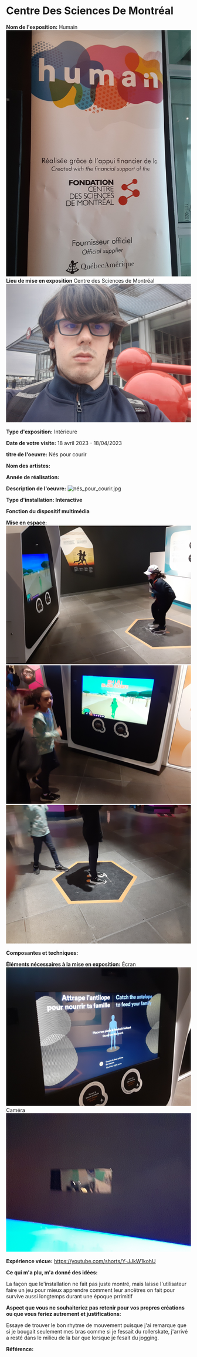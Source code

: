 # Centre Des Sciences De Montréal

**Nom de l'exposition:**
Humain
![human_expo.jpg](media/human_expo.jpg)
**Lieu de mise en exposition**
Centre des Sciences de Montréal
![entre_centre_science.jpg](media/entre_centre_science.jpg)

**Type d'exposition:**
Intérieure

**Date de votre visite:**
18 avril 2023 - 18/04/2023 

**titre de l'oeuvre:**
Nés pour courir

**Nom des artistes:**


**Année de réalisation:** 


**Description de l'oeuvre:**
![nés_pour_courir.jpg](media/nés_pour_courir.jpg)

**Type d'installation: Interactive**


**Fonction du dispositif multimédia**

**Mise en espace:**
![point_de_vue_gauche_courrir.jpg](media/point_de_vue_gauche_courrir.jpg)
![point_de_vue_droite_courir.jpg](media/point_de_vue_droite_courir.jpg)
![hexagone_courir.jpg](media/hexagone_courir.jpg)

**Composantes et techniques:**


**Éléments nécessaires à la mise en exposition:**
Écran
![ecran_courir.jpeg](media/ecran_courir.jpeg)
Caméra
![camera_courir.jpg](media/camera_courir.jpg)

**Expérience vécue:**
https://youtube.com/shorts/Y-JJkW1kohU

**Ce qui m'a plu, m'a donné des idées:**

La façon que le'installation ne fait pas juste montré, mais laisse l'utilisateur faire un jeu pour mieux apprendre comment leur ancêtres on fait pour survive aussi longtemps durant une époque prrimitif

**Aspect que vous ne souhaiteriez pas retenir pour vos propres créations ou que vous feriez autrement et justifications:**

Essaye de trouver le bon rhytme de mouvement puisque j'ai remarque que si je bougait seulement mes bras comme si je fessait du rollerskate, j'arrivé a resté dans le milieu de la bar que lorsque je fesait du jogging.

**Référence:**


